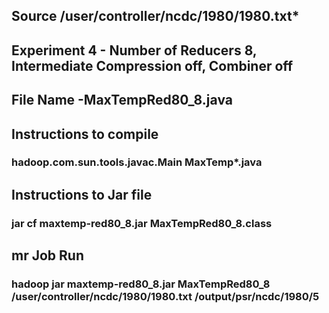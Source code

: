 ## Source /user/controller/ncdc/1980/1980.txt*

## Experiment 4 - Number of Reducers 8, Intermediate Compression off, Combiner off

## File Name -MaxTempRed80_8.java

## Instructions to compile

### hadoop.com.sun.tools.javac.Main MaxTemp*.java

## Instructions to Jar file

### jar cf maxtemp-red80_8.jar MaxTempRed80_8.class

## mr Job Run

### hadoop jar maxtemp-red80_8.jar MaxTempRed80_8 /user/controller/ncdc/1980/1980.txt /output/psr/ncdc/1980/5


